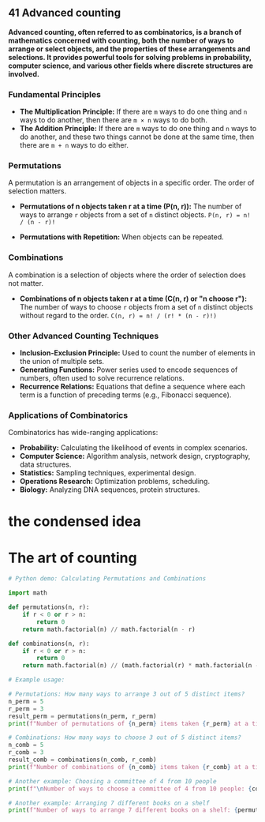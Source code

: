## 41 Advanced counting

**Advanced counting, often referred to as combinatorics, is a branch of mathematics concerned with counting, both the number of ways to arrange or select objects, and the properties of these arrangements and selections. It provides powerful tools for solving problems in probability, computer science, and various other fields where discrete structures are involved.**

### Fundamental Principles

*   **The Multiplication Principle:** If there are `m` ways to do one thing and `n` ways to do another, then there are `m × n` ways to do both.
*   **The Addition Principle:** If there are `m` ways to do one thing and `n` ways to do another, and these two things cannot be done at the same time, then there are `m + n` ways to do either.

### Permutations

A permutation is an arrangement of objects in a specific order. The order of selection matters.

*   **Permutations of n objects taken r at a time (P(n, r)):** The number of ways to arrange `r` objects from a set of `n` distinct objects.
    `P(n, r) = n! / (n - r)!`

*   **Permutations with Repetition:** When objects can be repeated.

### Combinations

A combination is a selection of objects where the order of selection does not matter.

*   **Combinations of n objects taken r at a time (C(n, r) or "n choose r"):** The number of ways to choose `r` objects from a set of `n` distinct objects without regard to the order.
    `C(n, r) = n! / (r! * (n - r)!)`

### Other Advanced Counting Techniques

*   **Inclusion-Exclusion Principle:** Used to count the number of elements in the union of multiple sets.
*   **Generating Functions:** Power series used to encode sequences of numbers, often used to solve recurrence relations.
*   **Recurrence Relations:** Equations that define a sequence where each term is a function of preceding terms (e.g., Fibonacci sequence).

### Applications of Combinatorics

Combinatorics has wide-ranging applications:

*   **Probability:** Calculating the likelihood of events in complex scenarios.
*   **Computer Science:** Algorithm analysis, network design, cryptography, data structures.
*   **Statistics:** Sampling techniques, experimental design.
*   **Operations Research:** Optimization problems, scheduling.
*   **Biology:** Analyzing DNA sequences, protein structures.

# the condensed idea

# The art of counting

```python
# Python demo: Calculating Permutations and Combinations

import math

def permutations(n, r):
    if r < 0 or r > n:
        return 0
    return math.factorial(n) // math.factorial(n - r)

def combinations(n, r):
    if r < 0 or r > n:
        return 0
    return math.factorial(n) // (math.factorial(r) * math.factorial(n - r))

# Example usage:

# Permutations: How many ways to arrange 3 out of 5 distinct items?
n_perm = 5
r_perm = 3
result_perm = permutations(n_perm, r_perm)
print(f"Number of permutations of {n_perm} items taken {r_perm} at a time: {result_perm}")

# Combinations: How many ways to choose 3 out of 5 distinct items?
n_comb = 5
r_comb = 3
result_comb = combinations(n_comb, r_comb)
print(f"Number of combinations of {n_comb} items taken {r_comb} at a time: {result_comb}")

# Another example: Choosing a committee of 4 from 10 people
print(f"\nNumber of ways to choose a committee of 4 from 10 people: {combinations(10, 4)}")

# Another example: Arranging 7 different books on a shelf
print(f"Number of ways to arrange 7 different books on a shelf: {permutations(7, 7)}")
```